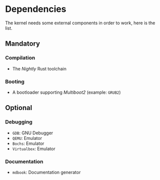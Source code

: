 # Dependencies

The kernel needs some external components in order to work, here is the list.



## Mandatory

### Compilation

- The *Nightly* Rust toolchain



### Booting

- A bootloader supporting *Multiboot2* (example: `GRUB2`)



## Optional

### Debugging

- `GDB`: GNU Debugger
- `QEMU`: Emulator
- `Bochs`: Emulator
- `Virtualbox`: Emulator



### Documentation

- `mdbook`: Documentation generator
